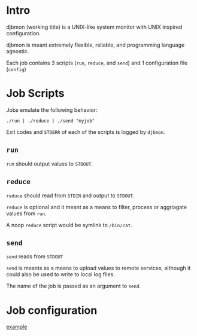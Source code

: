 # Intro

djbmon (working title) is a UNIX-like system monitor with UNIX inspired configuration.

djbmon is meant extremely flexible, reliable, and programming language agnostic.

Each job contains 3 scripts (`run`, `reduce`, and `send`) and 1 configuration file (`config`)

# Job Scripts

Jobs emulate the following behavior:

    ./run | ./reduce | ./send "myjob"

Exit codes and `STDERR` of each of the scripts is logged by `djbmon`.

## `run`

`run` should output values to `STDOUT`.

## `reduce`

`reduce` should read from `STDIN` and output to `STDOUT`.

`reduce` is optional and it meant as a means to filter, process or aggriagate values from `run`.

A noop `reduce` script would be symlink to `/bin/cat`.

## `send`

`send` reads from `STDOUT`

`send` is meants as a means to upload values to remote services, although it could also be used
to write to local log files.

The name of the job is passed as an argument to `send`.

# Job configuration

[example](available/bandwidth/config)
